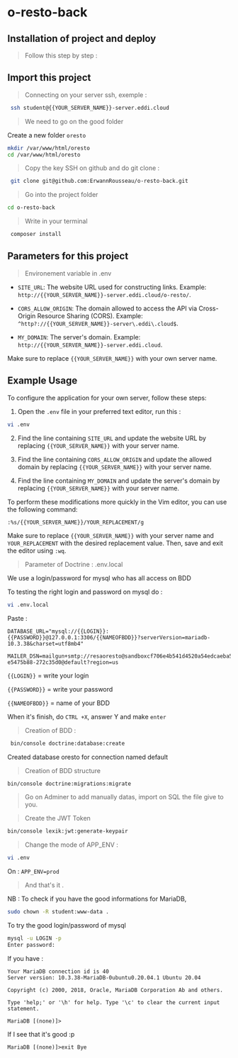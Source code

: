 # o-resto-back

## Installation of project and deploy

> Follow this step by step :

## Import this project

> Connecting on your server ssh, exemple :

```bash
 ssh student@{{YOUR_SERVER_NAME}}-server.eddi.cloud
```

> We need to go on the good folder

Create a new folder `oresto`

```bash
mkdir /var/www/html/oresto
cd /var/www/html/oresto
```

> Copy the key SSH on github and do git clone :

```bash
 git clone git@github.com:ErwannRousseau/o-resto-back.git
```

> Go into the project folder

```bash
cd o-resto-back
```

> Write in your terminal

```bash
 composer install
```

## Parameters for this project

> Environement variable in .env

- `SITE_URL`: The website URL used for constructing links. Example: `http://{{YOUR_SERVER_NAME}}-server.eddi.cloud/o-resto/`.

- `CORS_ALLOW_ORIGIN`: The domain allowed to access the API via Cross-Origin Resource Sharing (CORS). Example: `^http?://{{YOUR_SERVER_NAME}}-server\.eddi\.cloud$`.

- `MY_DOMAIN`: The server's domain. Example: `http://{{YOUR_SERVER_NAME}}-server.eddi.cloud`.

Make sure to replace `{{YOUR_SERVER_NAME}}` with your own server name.

## Example Usage

To configure the application for your own server, follow these steps:

1. Open the `.env` file in your preferred text editor, run this :

```bash
vi .env
```

2. Find the line containing `SITE_URL` and update the website URL by replacing `{{YOUR_SERVER_NAME}}` with your server name.

3. Find the line containing `CORS_ALLOW_ORIGIN` and update the allowed domain by replacing `{{YOUR_SERVER_NAME}}` with your server name.

4. Find the line containing `MY_DOMAIN` and update the server's domain by replacing `{{YOUR_SERVER_NAME}}` with your server name.

To perform these modifications more quickly in the Vim editor, you can use the following command:

```bash
:%s/{{YOUR_SERVER_NAME}}/YOUR_REPLACEMENT/g
```

Make sure to replace `{{YOUR_SERVER_NAME}}` with your server name and `YOUR_REPLACEMENT` with the desired replacement value. Then, save and exit the editor using `:wq`.

> Parameter of Doctrine : .env.local

We use a login/password for mysql who has all access on BDD

To testing the right login and password on mysql do :

```bash
vi .env.local
```

Paste :

```
DATABASE_URL="mysql://{{LOGIN}}:{{PASSWORD}}@127.0.0.1:3306/{{NAMEOFBDD}}?serverVersion=mariadb-10.3.38&charset=utf8mb4"

MAILER_DSN=mailgun+smtp://resaoresto@sandboxcf706e4b541d4520a54edcaeba52d9e8.mailgun.org:5f31ca4e8f3cf7071f09cc95495c1abe-e5475b88-272c35d0@default?region=us
```

`{{LOGIN}}` = write your login

`{{PASSWORD}}` = write your password

`{{NAMEOFBDD}}` = name of your BDD

When it's finish, do `CTRL +X`, answer Y and make `enter`

> Creation of BDD :

```bash
 bin/console doctrine:database:create
```

Created database oresto for connection named default

> Creation of BDD structure

```bach
bin/console doctrine:migrations:migrate
```

> Go on Adminer to add manually datas, import on SQL the file give to you.

> Create the JWT Token

```bash
bin/console lexik:jwt:generate-keypair
```

> Change the mode of APP_ENV :

```bash
vi .env
```

On : `APP_ENV=prod`

> And that's it .

NB :
To check if you have the good informations for MariaDB,

```bash
sudo chown -R student:www-data .
```

To try the good login/password of mysql

```bash
mysql -u LOGIN -p
Enter password:
```

If you have :

```Welcome to the MariaDB monitor.  Commands end with ; or \g.
Your MariaDB connection id is 40
Server version: 10.3.38-MariaDB-0ubuntu0.20.04.1 Ubuntu 20.04

Copyright (c) 2000, 2018, Oracle, MariaDB Corporation Ab and others.

Type 'help;' or '\h' for help. Type '\c' to clear the current input statement.

MariaDB [(none)]>
```

If I see that it's good :p

`MariaDB [(none)]>exit Bye`
